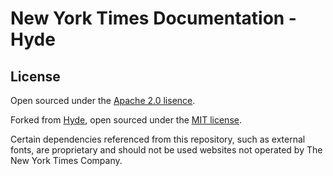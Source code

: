 # New York Times Documentation - Hyde

## License

Open sourced under the [Apache 2.0 lisence](LICENSE).

Forked from [Hyde](https://github.com/poole/hyde), open sourced under the [MIT license](LICENSE.md).

Certain dependencies referenced from this repository, such as external fonts, are proprietary and should not be used websites not operated by The New York Times Company.
